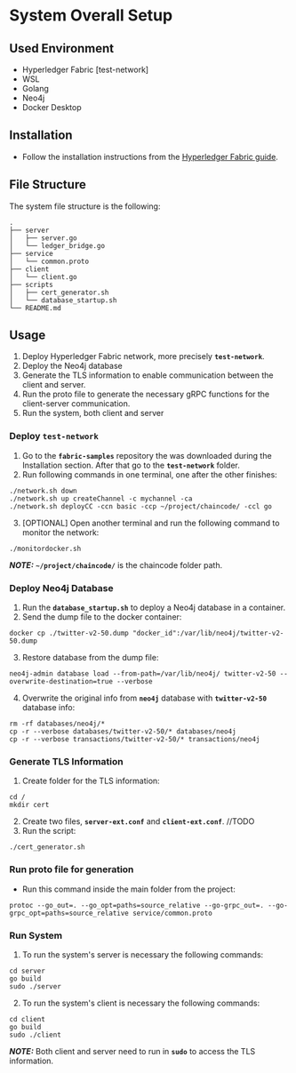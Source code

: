 # System Overall Setup

## Used Environment
- Hyperledger Fabric [test-network]
- WSL
- Golang
- Neo4j
- Docker Desktop

## Installation
- Follow the installation instructions from the [Hyperledger Fabric guide](https://hyperledger-fabric.readthedocs.io/en/release-2.5/getting_started.html).

## File Structure
The system file structure is the following:
```
.
├── server
│   ├── server.go
│   └── ledger_bridge.go
├── service
│   └── common.proto
├── client
│   └── client.go
├── scripts
│   ├── cert_generator.sh
│   └── database_startup.sh
└── README.md
```

## Usage
1. Deploy Hyperledger Fabric network, more precisely **`test-network`**.
2. Deploy the Neo4j database
3. Generate the TLS information to enable communication between the client and server.
4. Run the proto file to generate the necessary gRPC functions for the client-server communication.
5. Run the system, both client and server

### Deploy **`test-network`**
1. Go to the **`fabric-samples`** repository the was downloaded during the Installation section. After that go to the **`test-network`** folder.
2. Run following commands in one terminal, one after the other finishes:
```shellscript
./network.sh down
./network.sh up createChannel -c mychannel -ca
./network.sh deployCC -ccn basic -ccp ~/project/chaincode/ -ccl go
```
3. [OPTIONAL] Open another terminal and run the following command to monitor the network:
```shellscript
./monitordocker.sh
```

**_NOTE:_** **`~/project/chaincode/`** is the chaincode folder path.

### Deploy Neo4j Database
1. Run the **`database_startup.sh`** to deploy a Neo4j database in a container.
2. Send the dump file to the docker container:
```shellscript
docker cp ./twitter-v2-50.dump "docker_id":/var/lib/neo4j/twitter-v2-50.dump
```
3. Restore database from the dump file:
```shellscript
neo4j-admin database load --from-path=/var/lib/neo4j/ twitter-v2-50 --overwrite-destination=true --verbose
```
4. Overwrite the original info from **`neo4j`** database with **`twitter-v2-50`** database info:
```shellscript
rm -rf databases/neo4j/*
cp -r --verbose databases/twitter-v2-50/* databases/neo4j
cp -r --verbose transactions/twitter-v2-50/* transactions/neo4j
```

### Generate TLS Information
1. Create folder for the TLS information:
```shellscript
cd /
mkdir cert
```
2. Create two files, **`server-ext.conf`** and **`client-ext.conf`**. //TODO
3. Run the script:
```shellscript
./cert_generator.sh
```

### Run proto file for generation
- Run this command inside the main folder from the project:
```shellscript
protoc --go_out=. --go_opt=paths=source_relative --go-grpc_out=. --go-grpc_opt=paths=source_relative service/common.proto
```
### Run System
1. To run the system's server is necessary the following commands:
```shellscript
cd server
go build
sudo ./server
```
2. To run the system's client is necessary the following commands:
```shellscript
cd client
go build
sudo ./client
```
**_NOTE:_** Both client and server need to run in **`sudo`** to access the TLS information.